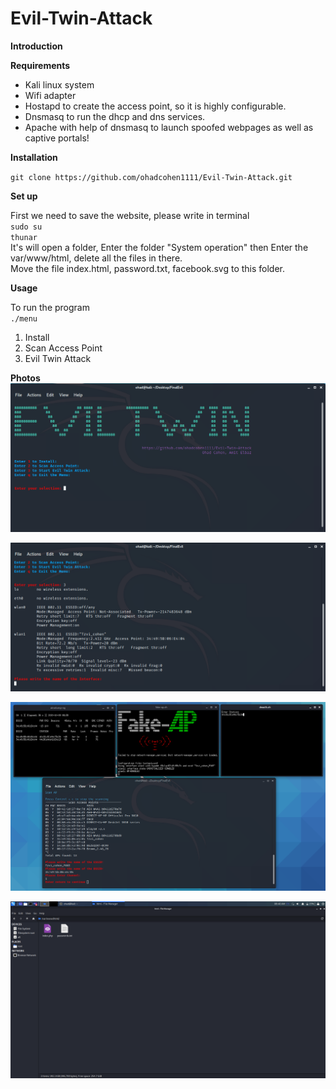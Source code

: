 # Evil-Twin-Attack







**Introduction**  



**Requirements** 

- Kali linux system  
- Wifi adapter
- Hostapd to create the access point, so it is highly configurable.  
- Dnsmasq to run the dhcp and dns services.  
- Apache with help of dnsmasq to launch spoofed webpages as well as captive portals!  


**Installation**  

` git clone https://github.com/ohadcohen1111/Evil-Twin-Attack.git `

**Set up**  

First we need to save the website, please write in terminal  
`sudo su`  
`thunar`  
It's will open a folder, Enter the folder "System operation" then Enter the  var/www/html, delete all the files in there.  
Move the file index.html, password.txt, facebook.svg to this folder.

**Usage**  

To run the program   
`./menu`  

1) Install
2) Scan Access Point  
3) Evil Twin Attack

**Photos**  
![](Images/1.png )  
  
  
![](Images/2.png ) 
  
  
![](Images/3.png )  
  
  
![](Images/4.png )  
  
  
